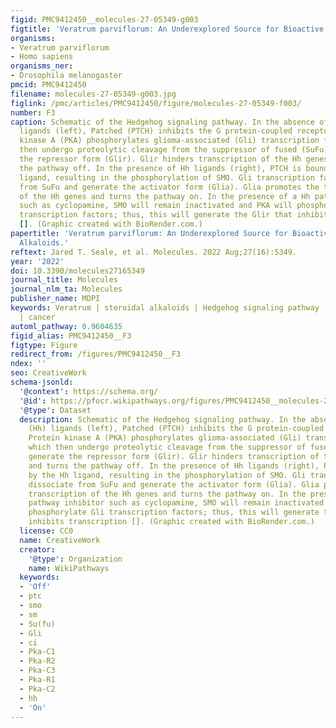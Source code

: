 ```yaml
---
figid: PMC9412450__molecules-27-05349-g003
figtitle: 'Veratrum parviflorum: An Underexplored Source for Bioactive Steroidal Alkaloids'
organisms:
- Veratrum parviflorum
- Homo sapiens
organisms_ner:
- Drosophila melanogaster
pmcid: PMC9412450
filename: molecules-27-05349-g003.jpg
figlink: /pmc/articles/PMC9412450/figure/molecules-27-05349-f003/
number: F3
caption: Schematic of the Hedgehog signaling pathway. In the absence of Hedgehog (Hh)
  ligands (left), Patched (PTCH) inhibits the G protein-coupled receptor, SMO. Protein
  kinase A (PKA) phosphorylates glioma-associated (Gli) transcription factors, which
  then undergo proteolytic cleavage from the suppressor of fused (SuFu) to generate
  the repressor form (Glir). Glir hinders transcription of the Hh genes and turns
  the pathway off. In the presence of Hh ligands (right), PTCH is bound by the Hh
  ligand, resulting in the phosphorylation of SMO. Gli transcription factors dissociate
  from SuFu and generate the activator form (Glia). Glia promotes the transcription
  of the Hh genes and turns the pathway on. In the presence of a Hh pathway inhibitor
  such as cyclopamine, SMO will remain inactivated and PKA will phosphorylate Gli
  transcription factors; thus, this will generate the Glir that inhibits transcription
  []. (Graphic created with BioRender.com.)
papertitle: 'Veratrum parviflorum: An Underexplored Source for Bioactive Steroidal
  Alkaloids.'
reftext: Jared T. Seale, et al. Molecules. 2022 Aug;27(16):5349.
year: '2022'
doi: 10.3390/molecules27165349
journal_title: Molecules
journal_nlm_ta: Molecules
publisher_name: MDPI
keywords: Veratrum | steroidal alkaloids | Hedgehog signaling pathway | cyclopamine
  | cancer
automl_pathway: 0.9604635
figid_alias: PMC9412450__F3
figtype: Figure
redirect_from: /figures/PMC9412450__F3
ndex: ''
seo: CreativeWork
schema-jsonld:
  '@context': https://schema.org/
  '@id': https://pfocr.wikipathways.org/figures/PMC9412450__molecules-27-05349-g003.html
  '@type': Dataset
  description: Schematic of the Hedgehog signaling pathway. In the absence of Hedgehog
    (Hh) ligands (left), Patched (PTCH) inhibits the G protein-coupled receptor, SMO.
    Protein kinase A (PKA) phosphorylates glioma-associated (Gli) transcription factors,
    which then undergo proteolytic cleavage from the suppressor of fused (SuFu) to
    generate the repressor form (Glir). Glir hinders transcription of the Hh genes
    and turns the pathway off. In the presence of Hh ligands (right), PTCH is bound
    by the Hh ligand, resulting in the phosphorylation of SMO. Gli transcription factors
    dissociate from SuFu and generate the activator form (Glia). Glia promotes the
    transcription of the Hh genes and turns the pathway on. In the presence of a Hh
    pathway inhibitor such as cyclopamine, SMO will remain inactivated and PKA will
    phosphorylate Gli transcription factors; thus, this will generate the Glir that
    inhibits transcription []. (Graphic created with BioRender.com.)
  license: CC0
  name: CreativeWork
  creator:
    '@type': Organization
    name: WikiPathways
  keywords:
  - 'Off'
  - ptc
  - smo
  - sm
  - Su(fu)
  - Gli
  - ci
  - Pka-C1
  - Pka-R2
  - Pka-C3
  - Pka-R1
  - Pka-C2
  - hh
  - 'On'
---
```


